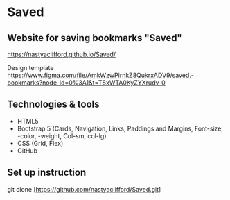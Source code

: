 # Saved

## Website for saving bookmarks "Saved"

https://nastyaclifford.github.io/Saved/

Design template 
https://www.figma.com/file/AmkWzwPirnkZ8QukrxADV9/saved.-bookmarks?node-id=0%3A1&t=T8xWTA0KyZYXrudv-0 

## Technologies & tools 

- HTML5 
- Bootstrap 5 (Cards, Navigation, Links, Paddings and Margins, Font-size, -color, -weight, Col-sm, col-lg)
- CSS (Grid, Flex)
- GitHub


## Set up instruction

git clone [https://github.com/nastyaclifford/Saved.git]
